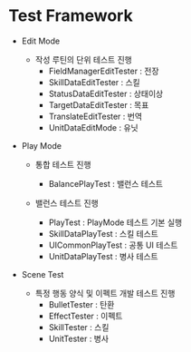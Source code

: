 # Test Framework
* Edit Mode
  + 작성 루틴의 단위 테스트 진행
    - FieldManagerEditTester : 전장
    - SkillDataEditTester : 스킬
    - StatusDataEditTester : 상태이상
    - TargetDataEditTester : 목표
    - TranslateEditTester : 번역
    - UnitDataEditMode : 유닛

* Play Mode
  + 통합 테스트 진행
    - BalancePlayTest : 밸런스 테스트
    
  + 밸런스 테스트 진행
    - PlayTest : PlayMode 테스트 기본 실행
    - SkillDataPlayTest : 스킬 테스트
    - UICommonPlayTest : 공통 UI 테스트
    - UnitDataPlayTest : 병사 테스트


* Scene Test
  + 특정 행동 양식 및 이펙트 개발 테스트 진행
    - BulletTester : 탄환
    - EffectTester : 이펙트
    - SkillTester : 스킬
    - UnitTester : 병사
